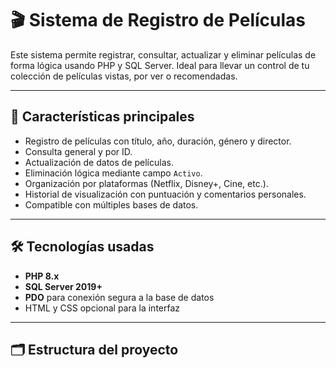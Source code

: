 # 🎬 Sistema de Registro de Películas

Este sistema permite registrar, consultar, actualizar y eliminar películas de forma lógica usando PHP y SQL Server. Ideal para llevar un control de tu colección de películas vistas, por ver o recomendadas.

---

## 🧩 Características principales

- Registro de películas con título, año, duración, género y director.
- Consulta general y por ID.
- Actualización de datos de películas.
- Eliminación lógica mediante campo `Activo`.
- Organización por plataformas (Netflix, Disney+, Cine, etc.).
- Historial de visualización con puntuación y comentarios personales.
- Compatible con múltiples bases de datos.

---

## 🛠️ Tecnologías usadas

- **PHP 8.x**
- **SQL Server 2019+**
- **PDO** para conexión segura a la base de datos
- HTML y CSS opcional para la interfaz

---

## 🗂️ Estructura del proyecto

